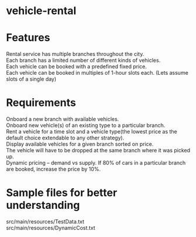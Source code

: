 # vehicle-rental

# Features
Rental service has multiple branches throughout the city.<br />
Each branch has a limited number of different kinds of vehicles.<br />
Each vehicle can be booked with a predefined fixed price.<br />
Each vehicle can be booked in multiples of 1-hour slots each. (Lets assume slots of a single day)<br />

# Requirements
Onboard a new branch with available vehicles.<br />
Onboard new vehicle(s) of an existing type to a particular branch.<br />
Rent a vehicle for a time slot and a vehicle type(the lowest price as the default choice extendable to any other strategy).<br />
Display available vehicles for a given branch sorted on price.<br />
The vehicle will have to be dropped at the same branch where it was picked up.<br />
Dynamic pricing – demand vs supply. If 80% of cars in a particular branch are booked, increase the price by 10%.<br />

# Sample files for better understanding
src/main/resources/TestData.txt<br />
src/main/resources/DynamicCost.txt<br />
